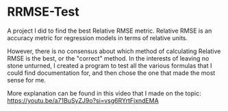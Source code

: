 # RRMSE-Test
A project I did to find the best Relative RMSE metric.  Relative RMSE is an accuracy metric for regression models in terms of relative units.  

However, there is no consensus about which method of calculating Relative RMSE is the best, or the "correct" method.  In the interests of leaving no stone unturned, I created a program to test all the various formulas that I could find documentation for, and then chose the one that made the most sense for me.

More explanation can be found in this video that I made on the topic: https://youtu.be/a71BuSyZJ9o?si=vsg6RYrtFjxndEMA
